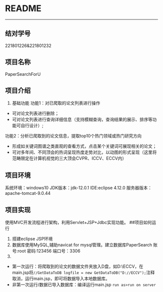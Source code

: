 # README
---
## 结对学号
221801226&221801232

## 项目名称
PaperSearchForU

## 项目介绍
1. 基础功能
功能1：对已爬取的论文列表进行操作

 - 可对论文列表进行删除；
 - 可对论文列表进行查询详细信息（支持模糊查询，查询结果的展示、排序等功能可自行设计）;

 功能2：分析已爬取到的论文信息，提取top10个热门领域或热门研究方向

 - 形成如关键词图谱之类直观的查看方式，点击某个关键词可展现相关的论文；
 - 可对多年间、不同顶会的热词呈现热度走势对比，以动图的形式呈现（这里将范畴限定在计算机视觉的三大顶会CVPR、ICCV、ECCV内）

## 项目环境

系统环境：windows10
JDK版本：jdk-12.0.1
IDE:eclipse 4.12.0
服务器版本：apache-tomcat-9.0.44
## 项目实现
 使用MVC开发流程进行架构，利用Servlet+JSP+Jdbc实现功能。
 ##项目如何运行
 1. 搭建eclipse JSP环境
 2. 数据库使用MySQL,辅助navicat for mysql管理。建立数据库PaperSearch 账号:root 密码:123456 端口号：3306
 3. 
 - 第一次运行：将爬取到的论文的数据文件夹放入D盘，如D:\ECCV，在main.jsp将`//GetDataToDB logfile = new GetDataToDB("D://ECCV");`注释取消，运行main.jsp，即可将数据导入本地数据库。
 - 非第一次运行/数据已导入数据库：编译运行main.jsp
    `run as>run on server`
